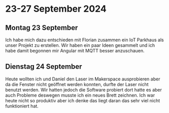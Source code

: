 # 23-27 September 2024

## Montag 23 September

Ich habe mich dazu entschieden mit Florian zusammen ein IoT Parkhaus als unser Projekt zu erstellen. Wir haben ein paar Ideen gesammelt und ich habe damit begonnen mir Angular mit MQTT besser anzuschauen.

## Dienstag 24 September

Heute wollten ich und Daniel den Laser im Makerspace ausprobieren aber da die Fenster nicht geöffnet werden konnten, durfte der Laser nicht benutzt werden. Wir hatten jedoch die Software probiert dort hatte es aber auch Probleme deswegen musste ich ein neues Brett zeichnen. Ich war heute nicht so produktiv aber ich denke das liegt daran das sehr viel nicht funktioniert hat. 